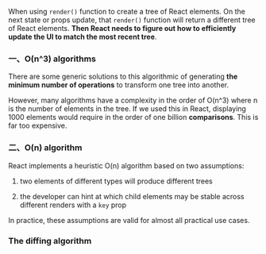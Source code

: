 
When using `render()` function to create a tree of React elements. On the next state or props update, that `render()` function will return a different tree of React elements. **Then React needs to figure out how to efficiently update the UI to match the most recent tree**.

### 一、O(n^3) algorithms

There are some generic solutions to this algorithmic of generating **the minimum number of operations** to transform one tree into another.

However, many algorithms have a complexity in the order of O(n^3) where n is the number of elements in the tree. If we used this in React, displaying 1000 elements would require in the order of one billion **comparisons**. This is far too expensive.


### 二、O(n) algorithm

React implements a heuristic O(n) algorithm based on two assumptions:

1. two elements of different types will produce different trees

2. the developer can hint at which child elements may be stable across different renders with a `key` prop

In practice, these assumptions are valid for almost all practical use cases.


### The diffing algorithm











